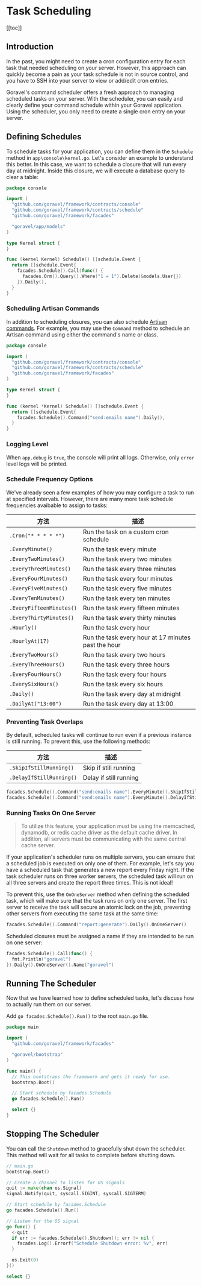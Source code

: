 # Task Scheduling

[[toc]]

## Introduction

In the past, you might need to create a cron configuration entry for each task that needed scheduling on your server. However, this approach can quickly become a pain as your task schedule is not in source control, and you have to SSH into your server to view or add/edit cron entries. 

Goravel's command scheduler offers a fresh approach to managing scheduled tasks on your server. With the scheduler, you can easily and clearly define your command schedule within your Goravel application. Using the scheduler, you only need to create a single cron entry on your server.

## Defining Schedules

To schedule tasks for your application, you can define them in the `Schedule` method in `app\console\kernel.go`. Let's consider an example to understand this better. In this case, we want to schedule a closure that will run every day at midnight. Inside this closure, we will execute a database query to clear a table:

```go
package console

import (
  "github.com/goravel/framework/contracts/console"
  "github.com/goravel/framework/contracts/schedule"
  "github.com/goravel/framework/facades"

  "goravel/app/models"
)

type Kernel struct {
}

func (kernel Kernel) Schedule() []schedule.Event {
  return []schedule.Event{
    facades.Schedule().Call(func() {
      facades.Orm().Query().Where("1 = 1").Delete(&models.User{})
    }).Daily(),
  }
}
```

### Scheduling Artisan Commands

In addition to scheduling closures, you can also schedule [Artisan commands](./artisan-console.md). For example, you may use the `Command` method to schedule an Artisan command using either the command's name or class.

```go
package console

import (
  "github.com/goravel/framework/contracts/console"
  "github.com/goravel/framework/contracts/schedule"
  "github.com/goravel/framework/facades"
)

type Kernel struct {
}

func (kernel *Kernel) Schedule() []schedule.Event {
  return []schedule.Event{
    facades.Schedule().Command("send:emails name").Daily(),
  }
}
```

### Logging Level

When `app.debug` is `true`, the console will print all logs. Otherwise, only `error` level logs will be printed.

### Schedule Frequency Options

We've already seen a few examples of how you may configure a task to run at specified intervals. However, there are many more task schedule frequencies avaibable to assign to tasks:

| 方法                     | 描述                                                |
| ------------------------ | --------------------------------------------------- |
| `.Cron("* * * * *")`     | Run the task on a custom cron schedule              |
| `.EveryMinute()`         | Run the task every minute                           |
| `.EveryTwoMinutes()`     | Run the task every two minutes                      |
| `.EveryThreeMinutes()`   | Run the task every three minutes                    |
| `.EveryFourMinutes()`    | Run the task every four minutes                     |
| `.EveryFiveMinutes()`    | Run the task every five minutes                     |
| `.EveryTenMinutes()`     | Run the task every ten minutes                      |
| `.EveryFifteenMinutes()` | Run the task every fifteen minutes                  |
| `.EveryThirtyMinutes()`  | Run the task every thirty minutes                   |
| `.Hourly()`              | Run the task every hour                             |
| `.HourlyAt(17)`          | Run the task every hour at 17 minutes past the hour |
| `.EveryTwoHours()`       | Run the task every two hours                        |
| `.EveryThreeHours()`     | Run the task every three hours                      |
| `.EveryFourHours()`      | Run the task every four hours                       |
| `.EverySixHours()`       | Run the task every six hours                        |
| `.Daily()`               | Run the task every day at midnight                  |
| `.DailyAt("13:00")`      | Run the task every day at 13:00                     |

### Preventing Task Overlaps

By default, scheduled tasks will continue to run even if a previous instance is still running. To prevent this, use the following methods:

| 方法                     | 描述                   |
| ------------------------ | ---------------------- |
| `.SkipIfStillRunning()`  | Skip if still running  |
| `.DelayIfStillRunning()` | Delay if still running |

```go
facades.Schedule().Command("send:emails name").EveryMinute().SkipIfStillRunning()
facades.Schedule().Command("send:emails name").EveryMinute().DelayIfStillRunning()
```

### Running Tasks On One Server

> To utilize this feature, your application must be using the memcached, dynamodb, or redis cache driver as the default cache driver. In addition, all servers must be communicating with the same central cache server.

If your application's scheduler runs on multiple servers, you can ensure that a scheduled job is executed on only one of them. For example, let's say you have a scheduled task that generates a new report every Friday night. If the task scheduler runs on three worker servers, the scheduled task will run on all three servers and create the report three times. This is not ideal! 

To prevent this, use the `OnOneServer` method when defining the scheduled task, which will make sure that the task runs on only one server. The first server to receive the task will secure an atomic lock on the job, preventing other servers from executing the same task at the same time:

```go
facades.Schedule().Command("report:generate").Daily().OnOneServer()
```

Scheduled closures must be assigned a name if they are intended to be run on one server:

```go
facades.Schedule().Call(func() {
  fmt.Println("goravel")
}).Daily().OnOneServer().Name("goravel")
```

## Running The Scheduler

Now that we have learned how to define scheduled tasks, let's discuss how to actually run them on our server.

Add `go facades.Schedule().Run()` to the root `main.go` file.

```go
package main

import (
  "github.com/goravel/framework/facades"

  "goravel/bootstrap"
)

func main() {
  // This bootstraps the framework and gets it ready for use.
  bootstrap.Boot()

  // Start schedule by facades.Schedule
  go facades.Schedule().Run()

  select {}
}
```

## Stopping The Scheduler

You can call the `Shutdown` method to gracefully shut down the scheduler. This method will wait for all tasks to complete before shutting down.

```go
// main.go
bootstrap.Boot()

// Create a channel to listen for OS signals
quit := make(chan os.Signal)
signal.Notify(quit, syscall.SIGINT, syscall.SIGTERM)

// Start schedule by facades.Schedule
go facades.Schedule().Run()

// Listen for the OS signal
go func() {
  <-quit
  if err := facades.Schedule().Shutdown(); err != nil {
    facades.Log().Errorf("Schedule Shutdown error: %v", err)
  }

  os.Exit(0)
}()

select {}
```

<CommentService/>
